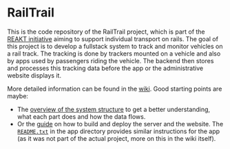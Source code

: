 # RailTrail
This is the code repository of the RailTrail project, which is part of the [REAKT initiative](https://www.schiene-m-l.de/) aiming to support individual transport on rails. The goal of this project is to develop a fullstack system to track and monitor vehicles on a rail track. The tracking is done by trackers mounted on a vehicle and also by apps used by passengers riding the vehicle. The backend then stores and processes this tracking data before the app or the administrative website displays it.

More detailed information can be found in the [wiki](https://github.com/kieler/RailTrail/wiki). Good starting points are maybe:
- The [overview of the system structure](https://github.com/kieler/RailTrail/wiki/System-structure-&-Tech-Stack) to get a better understanding, what each part does and how the data flows.
- Or the [guide](https://github.com/kieler/RailTrail/wiki/Deployment-of-server-&-website) on how to build and deploy the server and the website. The [`README.txt`](https://github.com/kieler/RailTrail/tree/development/App/RailTrail#readme) in the app directory provides similar instructions for the app (as it was not part of the actual project, more on this in the wiki itself).
